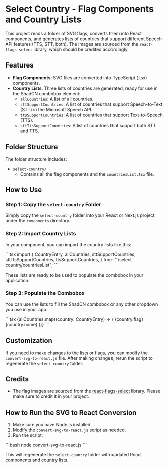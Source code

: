 
# Select Country - Flag Components and Country Lists

This project reads a folder of SVG flags, converts them into React components, and generates lists of countries that support different Speech API features (TTS, STT, both). The images are sourced from the `react-flags-select` library, which should be credited accordingly.

## Features

- **Flag Components**: SVG files are converted into TypeScript (.tsx) components.
- **Country Lists**: Three lists of countries are generated, ready for use in the ShadCN combobox element:
  - `allCountries`: A list of all countries.
  - `sttSupportCountries`: A list of countries that support Speech-to-Text (STT) in the Microsoft Speech API.
  - `ttsSupportCountries`: A list of countries that support Text-to-Speech (TTS).
  - `sttTtsSupportCountries`: A list of countries that support both STT and TTS.

## Folder Structure

The folder structure includes:
- `select-country/`
  - Contains all the flag components and the `countriesList.tsx` file.

## How to Use

### Step 1: Copy the `select-country` Folder

Simply copy the `select-country` folder into your React or Next.js project, under the `components` directory.

### Step 2: Import Country Lists

In your component, you can import the country lists like this:

\`\`\`tsx
import {
  CountryEntry,
  allCountries,
  sttSupportCountries,
  sttTtsSupportCountries,
  ttsSupportCountries,
} from "./select-country/countriesList";
\`\`\`

These lists are ready to be used to populate the combobox in your application.

### Step 3: Populate the Combobox

You can use the lists to fill the ShadCN combobox or any other dropdown you use in your app.

\`\`\`tsx
<Combobox>
  {allCountries.map((country: CountryEntry) => (
    <ComboboxOption key={country.code} value={country.name}>
      {country.flag} {country.name}
    </ComboboxOption>
  ))}
</Combobox>
\`\`\`

## Customization

If you need to make changes to the lists or flags, you can modify the `convert-svg-to-react.js` file. After making changes, rerun the script to regenerate the `select-country` folder.

## Credits

- The flag images are sourced from the [react-flags-select](https://github.com/ekwonye-richard/react-flags-select) library. Please make sure to credit it in your project.

## How to Run the SVG to React Conversion

1. Make sure you have Node.js installed.
2. Modify the `convert-svg-to-react.js` script as needed.
3. Run the script:

\`\`\`bash
node convert-svg-to-react.js
\`\`\`

This will regenerate the `select-country` folder with updated React components and country lists.
